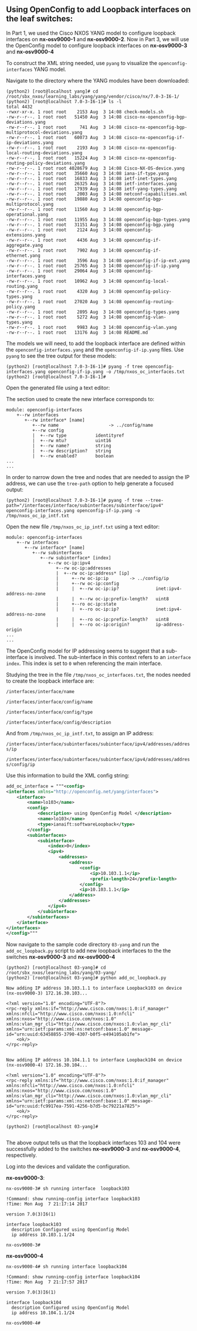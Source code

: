 ## Using OpenConfig to add Loopback interfaces on the leaf switches:

In Part 1, we used the Cisco NXOS YANG model to configure loopback interfaces on **nx-osv9000-1** and **nx-osv9000-2**.  Now in Part 3, we will use the OpenConfig model to configure loopback interfaces on **nx-osv9000-3** and **nx-osv9000-4**

To construct the XML string needed, use `pyang` to visualize the `openconfig-interfaces` YANG model.

Navigate to the directory where the YANG modules have been downloaded:

```
(python2) [root@localhost yang]# cd /root/sbx_nxos/learning_labs/yang/yang/vendor/cisco/nx/7.0-3-I6-1/                                                                              
(python2) [root@localhost 7.0-3-I6-1]# ls -l
total 4432
-rwxr-xr-x. 1 root root    2153 Aug  3 14:08 check-models.sh
-rw-r--r--. 1 root root   51450 Aug  3 14:08 cisco-nx-openconfig-bgp-deviations.yang
-rw-r--r--. 1 root root     741 Aug  3 14:08 cisco-nx-openconfig-bgp-multiprotocol-deviations.yang
-rw-r--r--. 1 root root   60073 Aug  3 14:08 cisco-nx-openconfig-if-ip-deviations.yang
-rw-r--r--. 1 root root    2193 Aug  3 14:08 cisco-nx-openconfig-local-routing-deviations.yang
-rw-r--r--. 1 root root   15224 Aug  3 14:08 cisco-nx-openconfig-routing-policy-deviations.yang
-rw-r--r--. 1 root root 4028679 Aug  3 14:08 Cisco-NX-OS-device.yang
-rw-r--r--. 1 root root   35660 Aug  3 14:08 iana-if-type.yang
-rw-r--r--. 1 root root   16833 Aug  3 14:08 ietf-inet-types.yang
-rw-r--r--. 1 root root   26325 Aug  3 14:08 ietf-interfaces.yang
-rw-r--r--. 1 root root   17939 Aug  3 14:08 ietf-yang-types.yang
-rw-r--r--. 1 root root    2003 Aug  3 14:08 netconf-capabilities.xml
-rw-r--r--. 1 root root   19880 Aug  3 14:08 openconfig-bgp-multiprotocol.yang
-rw-r--r--. 1 root root   11560 Aug  3 14:08 openconfig-bgp-operational.yang
-rw-r--r--. 1 root root   11955 Aug  3 14:08 openconfig-bgp-types.yang
-rw-r--r--. 1 root root   31151 Aug  3 14:08 openconfig-bgp.yang
-rw-r--r--. 1 root root    2124 Aug  3 14:08 openconfig-extensions.yang
-rw-r--r--. 1 root root    4436 Aug  3 14:08 openconfig-if-aggregate.yang
-rw-r--r--. 1 root root    7902 Aug  3 14:08 openconfig-if-ethernet.yang
-rw-r--r--. 1 root root    3596 Aug  3 14:08 openconfig-if-ip-ext.yang
-rw-r--r--. 1 root root   25765 Aug  3 14:08 openconfig-if-ip.yang
-rw-r--r--. 1 root root   29064 Aug  3 14:08 openconfig-interfaces.yang
-rw-r--r--. 1 root root   10962 Aug  3 14:08 openconfig-local-routing.yang
-rw-r--r--. 1 root root    4320 Aug  3 14:08 openconfig-policy-types.yang
-rw-r--r--. 1 root root   27020 Aug  3 14:08 openconfig-routing-policy.yang
-rw-r--r--. 1 root root    2895 Aug  3 14:08 openconfig-types.yang
-rw-r--r--. 1 root root    5272 Aug  3 14:08 openconfig-vlan-types.yang
-rw-r--r--. 1 root root    9983 Aug  3 14:08 openconfig-vlan.yang
-rw-r--r--. 1 root root   13176 Aug  3 14:08 README.md
```

The models we will need, to add the loopback interface are defined within the `openconfig-interfaces.yang` and the `openconfig-if-ip.yang` files. Use `pyang` to see the tree output for these models:

```
(python2) [root@localhost 7.0-3-I6-1]# pyang -f tree openconfig-interfaces.yang openconfig-if-ip.yang -o /tmp/nxos_oc_interfaces.txt
(python2) [root@localhost 7.0-3-I6-1]#

```

Open the generated file using a text editor:

The section used to create the new interface corresponds to:

``` shell
module: openconfig-interfaces
    +--rw interfaces
       +--rw interface* [name]
          +--rw name                   -> ../config/name
          +--rw config
          |  +--rw type           identityref
          |  +--rw mtu?           uint16
          |  +--rw name?          string
          |  +--rw description?   string
          |  +--rw enabled?       boolean
...
...
```

In order to narrow down the tree and nodes that are needed to assign the IP address, we can use the `tree-path` option to help generate a focused output:

```
(python2) [root@localhost 7.0-3-I6-1]# pyang -f tree --tree-path="/interfaces/interface/subinterfaces/subinterface/ipv4" openconfig-interfaces.yang openconfig-if-ip.yang -o /tmp/nxos_oc_ip_intf.txt
```

Open the new file `/tmp/nxos_oc_ip_intf.txt` using a text editor:

``` shell
module: openconfig-interfaces
    +--rw interfaces
       +--rw interface* [name]
          +--rw subinterfaces
             +--rw subinterface* [index]
                +--rw oc-ip:ipv4
                   +--rw oc-ip:addresses
                   |  +--rw oc-ip:address* [ip]
                   |     +--rw oc-ip:ip        -> ../config/ip
                   |     +--rw oc-ip:config
                   |     |  +--rw oc-ip:ip?              inet:ipv4-address-no-zone
                   |     |  +--rw oc-ip:prefix-length?   uint8
                   |     +--ro oc-ip:state
                   |     |  +--ro oc-ip:ip?              inet:ipv4-address-no-zone
                   |     |  +--ro oc-ip:prefix-length?   uint8
                   |     |  +--ro oc-ip:origin?          ip-address-origin
...
...
```

The OpenConfig model for IP addressing seems to suggest that a sub-interface is involved. The sub-interface in this context refers to an `interface index`. This index is set to `0` when referencing the main interface.

Studying the tree in the file `/tmp/nxos_oc_interfaces.txt`, the nodes needed to create the loopback interface are:

`/interfaces/interface/name`

`/interfaces/interface/config/name`

`/interfaces/interface/config/type`

`/interfaces/interface/config/description`


And from `/tmp/nxos_oc_ip_intf.txt`, to assign an IP address:

`/interfaces/interface/subinterfaces/subinterface/ipv4/addresses/address/ip`

`/interfaces/interface/subinterfaces/subinterface/ipv4/addresses/address/config/ip`


Use this information to build the XML config string:

``` xml
add_oc_interface = """<config>
<interfaces xmlns="http://openconfig.net/yang/interfaces">
    <interface>
        <name>lo103</name>
        <config>
            <description> using OpenConfig Model </description>
            <name>lo103</name>
            <type>ianaift:softwareLoopback</type>
        </config>
        <subinterfaces>
            <subinterface>
                <index>0</index>
                <ipv4>
                    <addresses>
                        <address>
                            <config>
                                <ip>10.103.1.1</ip>
                                <prefix-length>24</prefix-length>
                            </config>
                            <ip>10.103.1.1</ip>
                        </address>
                    </addresses>
                </ipv4>
            </subinterface>
        </subinterfaces>
    </interface>
</interfaces>
</config>"""

```


Now navigate to the sample code directory `03-yang` and run the `add_oc_loopback.py` script to add new loopback interfaces to the the switches **nx-osv9000-3** and **nx-osv9000-4**

```
(python2) [root@localhost 03-yang]# cd /root/sbx_nxos/learning_labs/yang/03-yang/
(python2) [root@localhost 03-yang]# python add_oc_loopback.py 

Now adding IP address 10.103.1.1 to interface Loopback103 on device (nx-osv9000-3) 172.16.30.103...

<?xml version="1.0" encoding="UTF-8"?>
<rpc-reply xmlns:if="http://www.cisco.com/nxos:1.0:if_manager" xmlns:nfcli="http://www.cisco.com/nxos:1.0:nfcli" xmlns:nxos="http://www.cisco.com/nxos:1.0" xmlns:vlan_mgr_cli="http://www.cisco.com/nxos:1.0:vlan_mgr_cli" xmlns="urn:ietf:params:xml:ns:netconf:base:1.0" message-id="urn:uuid:63458855-3790-4307-b0f5-e494105ab1fe">
    <ok/>
</rpc-reply>


Now adding IP address 10.104.1.1 to interface Loopback104 on device (nx-osv9000-4) 172.16.30.104...

<?xml version="1.0" encoding="UTF-8"?>
<rpc-reply xmlns:if="http://www.cisco.com/nxos:1.0:if_manager" xmlns:nfcli="http://www.cisco.com/nxos:1.0:nfcli" xmlns:nxos="http://www.cisco.com/nxos:1.0" xmlns:vlan_mgr_cli="http://www.cisco.com/nxos:1.0:vlan_mgr_cli" xmlns="urn:ietf:params:xml:ns:netconf:base:1.0" message-id="urn:uuid:fc9917ea-7591-4256-b7d5-bc79221a7825">
    <ok/>
</rpc-reply>

(python2) [root@localhost 03-yang]#


```

The above output tells us that the loopback interfaces 103 and 104 were successfully added to the switches **nx-osv9000-3** and **nx-osv9000-4**, respectively.

Log into the devices and validate the configuration.

**nx-osv9000-3**:

```
nx-osv9000-3# sh running interface  loopback103

!Command: show running-config interface loopback103
!Time: Mon Aug  7 21:17:14 2017

version 7.0(3)I6(1)

interface loopback103
  description Configured using OpenConfig Model
  ip address 10.103.1.1/24

nx-osv9000-3#
```

**nx-osv9000-4**

```
nx-osv9000-4# sh running interface loopback104

!Command: show running-config interface loopback104
!Time: Mon Aug  7 21:17:57 2017

version 7.0(3)I6(1)

interface loopback104
  description Configured using OpenConfig Model
  ip address 10.104.1.1/24

nx-osv9000-4#
```
